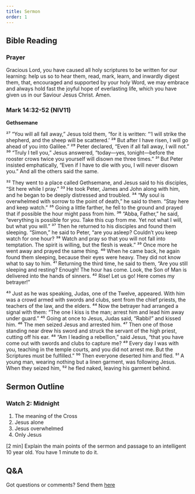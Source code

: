 ```yaml
---
title: Sermon 
order: 1
---
```


## Bible Reading

### Prayer
Gracious Lord, you have caused all holy scriptures to be written for our learning: help us so to hear them, read, mark, learn, and inwardly digest them, that, encouraged and supported by your holy Word, we may embrace and always hold fast the joyful hope of everlasting life, which you have given us in our Saviour Jesus Christ. Amen.

### Mark 14:32-52 (NIV11)

**Gethsemane**

²⁷ “You will all fall away,” Jesus told them, “for it is written: “‘I will strike the shepherd, and the sheep will be scattered.’ 
²⁸ But after I have risen, I will go ahead of you into Galilee.”
²⁹ Peter declared, “Even if all fall away, I will not.”
³⁰ “Truly I tell you,” Jesus answered, “today—yes, tonight—before the rooster crows twice you yourself will disown me three times.”
³¹ But Peter insisted emphatically, “Even if I have to die with you, I will never disown you.” And all the others said the same.

³² They went to a place called Gethsemane, and Jesus said to his disciples, “Sit here while I pray.”
³³ He took Peter, James and John along with him, and he began to be deeply distressed and troubled. 
³⁴ “My soul is overwhelmed with sorrow to the point of death,” he said to them. “Stay here and keep watch.”
³⁵ Going a little farther, he fell to the ground and prayed that if possible the hour might pass from him. 
³⁶ “Abba, Father,” he said, “everything is possible for you. Take this cup from me. Yet not what I will, but what you will.”
³⁷ Then he returned to his disciples and found them sleeping. “Simon,” he said to Peter, “are you asleep? Couldn’t you keep watch for one hour? 
³⁸ Watch and pray so that you will not fall into temptation. The spirit is willing, but the flesh is weak.”
³⁹ Once more he went away and prayed the same thing. 
⁴⁰ When he came back, he again found them sleeping, because their eyes were heavy. They did not know what to say to him.
⁴¹ Returning the third time, he said to them, “Are you still sleeping and resting? Enough! The hour has come. Look, the Son of Man is delivered into the hands of sinners. 
⁴² Rise! Let us go! Here comes my betrayer!”

⁴³ Just as he was speaking, Judas, one of the Twelve, appeared. With him was a crowd armed with swords and clubs, sent from the chief priests, the teachers of the law, and the elders.
⁴⁴ Now the betrayer had arranged a signal with them: “The one I kiss is the man; arrest him and lead him away under guard.” 
⁴⁵ Going at once to Jesus, Judas said, “Rabbi!” and kissed him. 
⁴⁶ The men seized Jesus and arrested him.
⁴⁷ Then one of those standing near drew his sword and struck the servant of the high priest, cutting off his ear.
⁴⁸ “Am I leading a rebellion,” said Jesus, “that you have come out with swords and clubs to capture me? 
⁴⁹ Every day I was with you, teaching in the temple courts, and you did not arrest me. But the Scriptures must be fulfilled.” 
⁵⁰ Then everyone deserted him and fled.
⁵¹ A young man, wearing nothing but a linen garment, was following Jesus. When they seized him, 
⁵² he fled naked, leaving his garment behind.


## Sermon Outline
### Watch 2: Midnight

1. The meaning of the Cross
2. Jesus alone
3. Jesus overwhelmed 
4. Only Jesus
 
[2 min] 
Explain the main points of the sermon and passage to an intelligent 10 year old. You have 1 minute to do it. 



## Q&A
Got questions or comments? Send them [here](https://tinyurl.com/SGHACQuestionsAnswers)
